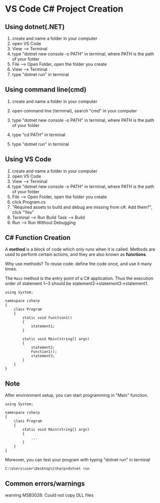 # VS Code C# Project Creation
## Using dotnet(.NET)
1. create and name a folder in your computer
2. open VS Code
3. View --> Terminal
4. type "dotnet new console -o PATH" in terminal, where PATH is the path of your folder
5. File --> Open Folder, open the folder you create
6. View --> Terminal
7. type "dotnet run" in terminal

## Using command line(cmd)

1. create and name a folder in your computer

2. open command line (terminal), search "cmd" in your computer

3. type "dotnet new console -o PATH" in terminal, where PATH is the path of your folder

4. type "cd PATH" in terminal
5. type "dotnet run" in terminal

## Using VS Code

1. create and name a folder in your computer
2. open VS Code
3. View --> Terminal
4. type "dotnet new console -o PATH" in terminal, where PATH is the path of your folder
5. File --> Open Folder, open the folder you create
6. click Program.cs
7. "Required assets to build and debug are missing from c#. Add them?", click "Yes"
8. Terminal --> Run Build Task --> Build
9. Run --> Run Without Debugging

## C# Function Creation

A **method** is a block of code which only runs when it is called. Methods are used to perform certain actions, and they are also known as **functions**.

Why use methods? To reuse code: define the code once, and use it many times.

The `Main` method is the entry point of a C# application. Thus the execution order of statement 1~3 should be statement2→statement3→statement1. 

```
using System;

namespace csharp
{
    class Program
    {
        static void Function1()
        {
            statement1;
        }
        
        static void Main(string[] args)
        {
            statement2;
            Function1();
            statement3;
        }
    }
}
```

## Note

After environment setup, you can start programming in "Main" function.

```
using System;

namespace csharp
{
    class Program
    {
        static void Main(string[] args)
        {
            ...
        }
    }
}
```

Moreover, you can test your program with typing "dotnet run" in terminal

```
C:\Users\user\Desktop\Csharp>dotnet run
```

## Common errors/warnings

warning MSB3026: Could not copy DLL files


